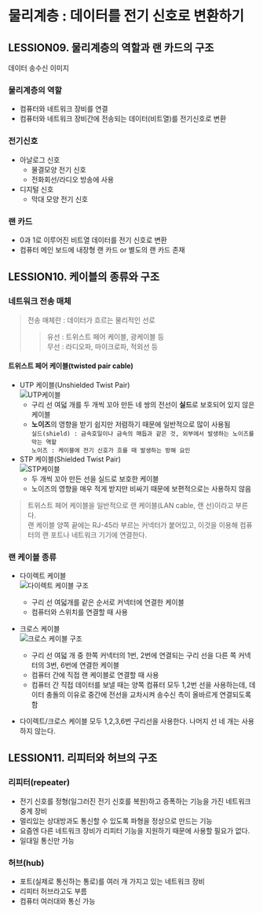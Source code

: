 
# 물리계층 : 데이터를 전기 신호로 변환하기

## LESSION09. 물리계층의 역할과 랜 카드의 구조

데이터 송수신 이미지  

### 물리계층의 역할
  - 컴퓨터와 네트워크 장비를 연결
  - 컴퓨터와 네트워크 장비간에 전송되는 데이터(비트열)를 전기신호로 변환
### 전기신호 
  - 아날로그 신호
    - 물결모양 전기 신호
    - 전화회선/라디오 방송에 사용
  - 디지털 신호
    - 막대 모양 전기 신호
### 랜 카드 
  - 0과 1로 이루어진 비트열 데이터를 전기 신호로 변환
  - 컴퓨터 메인 보드에 내장형 랜 카드 or 별도의 랜 카드 존재

## LESSION10. 케이블의 종류와 구조
### 네트워크 전송 매체
  > 전송 매체란 : 데이터가 흐르는 물리적인 선로
  >> 유선 : 트위스트 페어 케이블, 광케이블 등  
  >> 무선 : 라디오파, 마이크로파, 적외선 등

#### 트위스트 페어 케이블(twisted pair cable)
  - UTP 케이블(Unshielded Twist Pair)  
    ![UTP케이블](https://t1.daumcdn.net/cfile/tistory/25260D4E53875F4533)
    - 구리 선 여덟 개를 두 개씩 꼬아 만든 네 쌍의 전선이 **실드**로 보호되어 있지 않은 케이블
    - **노이즈**의 영향을 받기 쉽지만 저렴하기 때문에 일반적으로 많이 사용됨  
    `실드(shield) : 금속호일이나 금속의 매듭과 같은 것, 외부에서 발생하는 노이즈를 막는 역할`  
    `노이즈 : 케이블에 전기 신호가 흐를 때 발생하는 방해 요인`  
  - STP 케이블(Shielded Twist Pair)  
    ![STP케이블](https://t1.daumcdn.net/cfile/tistory/21108A4B53875F523D)
    - 두 개씩 꼬아 만든 선을 실드로 보호한 케이블
    - 노이즈의 영향을 매우 적게 받지만 비싸기 때문에 보편적으로는 사용하지 않음
> 트위스트 페어 케이블을 일반적으로 랜 케이블(LAN cable, 랜 선)이라고 부른다.  
> 랜 케이블 양쪽 끝에는 RJ-45라 부르는 커넥터가 붙어있고, 이것을 이용해 컴퓨터의 랜 포트나 네트워크 기기에 연결한다.
  
### 랜 케이블 종류
  - 다이렉트 케이블  
  ![다이렉트 케이블 구조](https://velog.velcdn.com/images/miso1489/post/fd726cc6-e43c-4290-9467-17ea6f18320a/image.png)
    - 구리 선 여덟개를 같은 순서로 커넥터에 연결한 케이블
    - 컴퓨터와 스위치를 연결할 때 사용
  - 크로스 케이블  
  ![크로스 케이블 구조](https://velog.velcdn.com/images/miso1489/post/20d1b0a7-5ea2-4f01-8c95-a8c4225182a9/image.png)
    - 구리 선 여덟 개 중 한쪽 커넥터의 1번, 2번에 연결되는 구리 선을 다른 쪽 커넥터의 3번, 6번에 연결한 케이블
    - 컴퓨터 간에 직접 랜 케이블로 연결할 때 사용
    - 컴퓨터 간 직접 데이터를 보낼 때는 양쪽 컴퓨터 모두 1,2번 선을 사용하는데, 데이터 충돌의 이유로 중간에 전선을 교차시켜 송수신 측이 올바르게 연결되도록 함

  - 다이렉트/크로스 케이블 모두 1,2,3,6번 구리선을 사용한다. 나머지 선 네 개는 사용하지 않는다. 
  
## LESSION11. 리피터와 허브의 구조
### 리피터(repeater)
  - 전기 신호를 정형(일그러진 전기 신호를 복원)하고 증폭하는 기능을 가진 네트워크 중계 장비
  - 멀리있는 상대방과도 통신할 수 있도록 파형을 정상으로 만드는 기능
  - 요즘엔 다른 네트워크 장비가 리피터 기능을 지원하기 때문에 사용할 필요가 없다.
  - 일대일 통신만 가능
### 허브(hub)
  - 포트(실제로 통신하는 통로)를 여러 개 가지고 있는 네트워크 장비
  - 리피터 허브라고도 부름
  - 컴퓨터 여러대와 통신 가능

